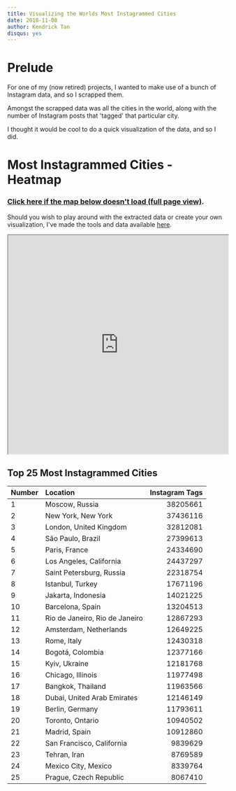 ```yaml
---
title: Visualizing the Worlds Most Instagrammed Cities
date: 2018-11-08
author: Kendrick Tan
disqus: yes
---
```


# Prelude

For one of my (now retired) projects, I wanted to make use of a bunch of Instagram data, and so I scrapped them.

Amongst the scrapped data was all the cities in the world, along with the number of Instagram posts that 'tagged' that particular city.

I thought it would be cool to do a quick visualization of the data, and so I did.

# Most Instagrammed Cities - Heatmap
### <a href='/iframe/insta_cities_viz_simple'>Click here if the map below doesn't load (full page view)</a>.

Should you wish to play around with the extracted data or create your own visualization, I've made the tools and data available <a href='https://github.com/kendricktan/visualizing-worlds-most-grammed-cities'>here</a>.

<iframe style='width: 100%; height: 500px' src='https://kndrck.co/iframe/insta_cities_viz_simple'></iframe>

## Top 25 Most Instagrammed Cities

| Number | Location | Instagram Tags |
|:---|:---|---:|
| 1 | Moscow, Russia | 38205661 |
| 2 | New York, New York | 37436116 |
| 3 | London, United Kingdom | 32812081 |
| 4 | São Paulo, Brazil | 27399613 |
| 5 | Paris, France | 24334690 |
| 6 | Los Angeles, California | 24437297 |
| 7 | Saint Petersburg, Russia | 22318754 |
| 8 | Istanbul, Turkey | 17671196 |
| 9 | Jakarta, Indonesia | 14021225 |
| 10 | Barcelona, Spain | 13204513 |
| 11 | Rio de Janeiro, Rio de Janeiro | 12867293 |
| 12 | Amsterdam, Netherlands | 12649225 |
| 13 | Rome, Italy | 12430318 |
| 14 | Bogotá, Colombia | 12377166 |
| 15 | Kyiv, Ukraine | 12181768 |
| 16 | Chicago, Illinois | 11977498 |
| 17 | Bangkok, Thailand | 11963566 |
| 18 | Dubai, United Arab Emirates | 12146149 |
| 19 | Berlin, Germany | 11793611 |
| 20 | Toronto, Ontario | 10940502 |
| 21 | Madrid, Spain | 10912860 |
| 22 | San Francisco, California | 9839629 |
| 23 | Tehran, Iran | 8769589 |
| 24 | Mexico City, Mexico | 8339764 |
| 25 | Prague, Czech Republic | 8067410 |
